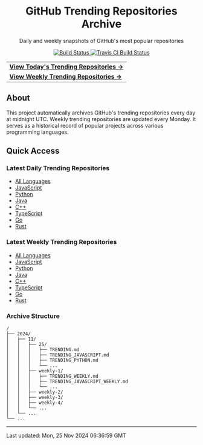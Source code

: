 <div align="center">
<h1>GitHub Trending Repositories Archive</h1>
<p>Daily and weekly snapshots of GitHub's most popular repositories</p>

<a href="https://github.com/saiki-mbs/github-trending-archive">
<img src="https://img.shields.io/badge/build-undefined-red" alt="Build Status">
</a>
<a href="https://travis-ci.com/github/saiki-mbs/github-trending-tracker">
<img src="https://travis-ci.com/saiki-mbs/github-trending-tracker.svg?branch=main" alt="Travis CI Build Status">
</a>
</div>

<div align="center">
<table>
<tr>
  <td>
    <a href="./2024/11/25/TRENDING.md">
      <b>View Today's Trending Repositories →</b>
    </a>
  </td>
</tr>
<tr>
  <td>
    <a href="./2024/11/weekly-5/TRENDING_WEEKLY.md">
      <b>View Weekly Trending Repositories →</b>
    </a>
  </td>
</tr>
</table>
</div>

## About

This project automatically archives GitHub's trending repositories every day at midnight UTC. Weekly trending repositories are updated every Monday. It serves as a historical record of popular projects across various programming languages.

## Quick Access

### Latest Daily Trending Repositories

- [All Languages](./2024/11/25/TRENDING.md)
- [JavaScript](./2024/11/25/TRENDING_JAVASCRIPT.md)
- [Python](./2024/11/25/TRENDING_PYTHON.md)
- [Java](./2024/11/25/TRENDING_JAVA.md)
- [C++](./2024/11/25/TRENDING_CPP.md)
- [TypeScript](./2024/11/25/TRENDING_TYPESCRIPT.md)
- [Go](./2024/11/25/TRENDING_GO.md)
- [Rust](./2024/11/25/TRENDING_RUST.md)

### Latest Weekly Trending Repositories

- [All Languages](./2024/11/weekly-5/TRENDING_WEEKLY.md)
- [JavaScript](./2024/11/weekly-5/TRENDING_JAVASCRIPT_WEEKLY.md)
- [Python](./2024/11/weekly-5/TRENDING_PYTHON_WEEKLY.md)
- [Java](./2024/11/weekly-5/TRENDING_JAVA_WEEKLY.md)
- [C++](./2024/11/weekly-5/TRENDING_CPP_WEEKLY.md)
- [TypeScript](./2024/11/weekly-5/TRENDING_TYPESCRIPT_WEEKLY.md)
- [Go](./2024/11/weekly-5/TRENDING_GO_WEEKLY.md)
- [Rust](./2024/11/weekly-5/TRENDING_RUST_WEEKLY.md)

### Archive Structure

```
/
├── 2024/
│   ├── 11/
│   │   ├── 25/
│   │   │   ├── TRENDING.md
│   │   │   ├── TRENDING_JAVASCRIPT.md
│   │   │   ├── TRENDING_PYTHON.md
│   │   │   └── ...
│   │   ├── weekly-1/
│   │   │   ├── TRENDING_WEEKLY.md
│   │   │   ├── TRENDING_JAVASCRIPT_WEEKLY.md
│   │   │   └── ...
│   │   ├── weekly-2/
│   │   ├── weekly-3/
│   │   ├── weekly-4/
│   │   └── ...
│   └── ...
└── ...
```

---

Last updated: Mon, 25 Nov 2024 06:36:59 GMT
